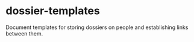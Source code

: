 # dossier-templates
Document templates for storing dossiers on people and establishing links between them.
